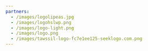 ```yaml
---
partners:
  - /images/logolipeas.jpg
  - /images/logohslwp.png
  - /images/logo-light.png
  - /images/logo.png
  - /images/tawssil-logo-fc7e1ee125-seeklogo.com.png
---
```

